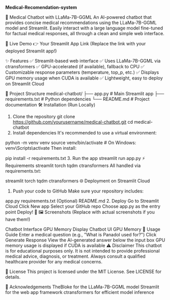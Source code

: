 **Medical-Recomendation-system**

🏥 Medical Chatbot with LLaMa-7B-GGML
An AI-powered chatbot that provides concise medical recommendations using the LLaMa-7B-GGML model and Streamlit. Easily interact with a large language model fine-tuned for factual medical responses, all through a clean and simple web interface.

🚀 Live Demo
👉 Your Streamlit App Link
(Replace the link with your deployed Streamlit app!)

✨ Features
✅ Streamlit-based web interface
✅ Uses LLaMa-7B-GGML via ctransformers
✅ GPU-accelerated (if available), fallback to CPU
✅ Customizable response parameters (temperature, top_p, etc.)
✅ Displays GPU memory usage when CUDA is available
✅ Lightweight, easy to deploy on Streamlit Cloud

📂 Project Structure
medical-chatbot/
├── app.py              # Main Streamlit app
├── requirements.txt    # Python dependencies
└── README.md           # Project documentation
🛠️ Installation (Run Locally)
1. Clone the repository
git clone https://github.com/yourusername/medical-chatbot.git
cd medical-chatbot
2. Install dependencies
It's recommended to use a virtual environment:

python -m venv venv
source venv/bin/activate  # On Windows: venv\\Scripts\\activate
Then install:

pip install -r requirements.txt
3. Run the app
streamlit run app.py
⚡ Requirements
streamlit
torch
tqdm
ctransformers
All handled via requirements.txt:

streamlit
torch
tqdm
ctransformers
🌐 Deployment on Streamlit Cloud
1. Push your code to GitHub
Make sure your repository includes:

app.py
requirements.txt
(Optional) README.md
2. Deploy
Go to Streamlit Cloud
Click New app
Select your GitHub repo
Choose app.py as the entry point
Deploy! 🚀
🖼️ Screenshots
(Replace with actual screenshots if you have them!)

Chatbot Interface	GPU Memory Display
Chatbot UI	GPU Memory
📌 Usage Guide
Enter a medical question (e.g., "What is Panadol used for?")
Click Generate Response
View the AI-generated answer below the input box
GPU memory usage is displayed if CUDA is available
⚠️ Disclaimer
This chatbot is for educational purposes only. It is not intended to provide professional medical advice, diagnosis, or treatment. Always consult a qualified healthcare provider for any medical concerns.

📜 License
This project is licensed under the MIT License.
See LICENSE for details.

🙌 Acknowledgements
TheBloke for the LLaMa-7B-GGML model
Streamlit for the web app framework
ctransformers for efficient model inference
